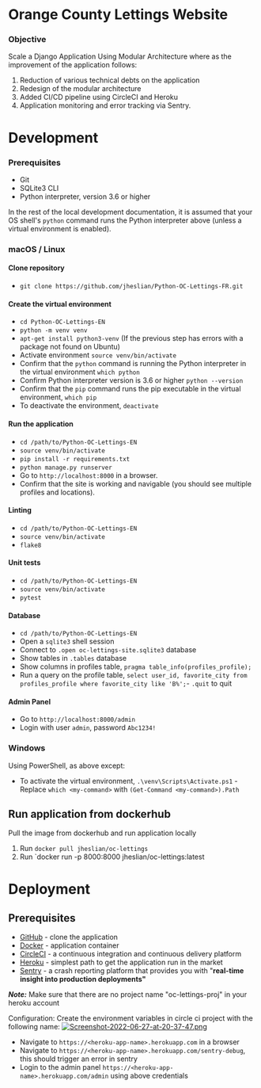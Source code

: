 
# Orange County Lettings Website
	
	
### Objective
Scale a Django Application Using Modular Architecture where as the improvement of the application follows:
1.  Reduction of various technical debts on the application
2.  Redesign of the modular architecture
3.  Added CI/CD pipeline using CircleCI and Heroku
4.  Application monitoring and error tracking via Sentry.
  
# Development
  
### Prerequisites
- Git
- SQLite3 CLI
- Python interpreter, version 3.6 or higher
  
In the rest of the local development documentation, it is assumed that your OS shell's `python` command runs the Python interpreter above (unless a virtual environment is enabled).
  
### macOS / Linux
  
#### Clone repository
  
- `git clone https://github.com/jheslian/Python-OC-Lettings-FR.git`
  
#### Create the virtual environment
  
- `cd Python-OC-Lettings-EN`
- `python -m venv venv`
- `apt-get install python3-venv` (If the previous step has errors with a package not found on Ubuntu)
- Activate environment `source venv/bin/activate`
- Confirm that the `python` command is running the Python interpreter in the virtual environment
`which python`
- Confirm Python interpreter version is 3.6 or higher `python --version`
- Confirm that the `pip` command runs the pip executable in the virtual environment, `which pip`
- To deactivate the environment, `deactivate`
  


#### Run the application
  
- `cd /path/to/Python-OC-Lettings-EN`
- `source venv/bin/activate`
- `pip install -r requirements.txt`
- `python manage.py runserver`
- Go to `http://localhost:8000` in a browser.
- Confirm that the site is working and navigable (you should see multiple profiles and locations).
  
#### Linting
  
- `cd /path/to/Python-OC-Lettings-EN`
- `source venv/bin/activate`
- `flake8`
  
#### Unit tests
  
- `cd /path/to/Python-OC-Lettings-EN`
- `source venv/bin/activate`
- `pytest`
  
#### Database
  
- `cd /path/to/Python-OC-Lettings-EN`
- Open a `sqlite3` shell session
- Connect to `.open oc-lettings-site.sqlite3` database
- Show tables in `.tables` database
- Show columns in profiles table, `pragma table_info(profiles_profile);`
- Run a query on the profile table, `select user_id, favorite_city from
 profiles_profile where favorite_city like 'B%';`- `.quit` to quit
  
#### Admin Panel
  
- Go to `http://localhost:8000/admin`
- Login with user `admin`, password `Abc1234!`

  
### Windows
  
Using PowerShell, as above except:
  
- To activate the virtual environment, `.\venv\Scripts\Activate.ps1` - Replace `which <my-command>` with `(Get-Command <my-command>).Path`

## Run application from dockerhub 

Pull the image from dockerhub and run application locally  
1. Run `docker pull jheslian/oc-lettings`
2. Run `docker run -p 8000:8000 jheslian/oc-lettings:latest

# Deployment
## Prerequisites
-   [GitHub](https://github.com/) - clone the application
 -  [Docker](https://www.docker.com/)  - application container
-   [CircleCI](https://circleci.com/) - a continuous integration and continuous delivery platform
-   [Heroku](https://www.heroku.com/)  - simplest path to get the application run in the market
-   [Sentry](https://sentry.io/welcome/) - a crash reporting platform that provides you with "**real-time insight into production deployments"**

***Note:*** Make sure that there are no project name "oc-lettings-proj" in your heroku account

Configuration:
Create the environment variables in circle ci project with the following name:
[![Screenshot-2022-06-27-at-20-37-47.png](https://i.postimg.cc/WzxkkMkQ/Screenshot-2022-06-27-at-20-37-47.png)](https://postimg.cc/BPcbWPNg)


-   Navigate to  `https://<heroku-app-name>.herokuapp.com`  in a browser
-   Navigate to  `https://<heroku-app-name>.herokuapp.com/sentry-debug`, this should trigger an error in sentry
-   Login to the admin panel `https://<heroku-app-name>.herokuapp.com/admin` using above credentials
